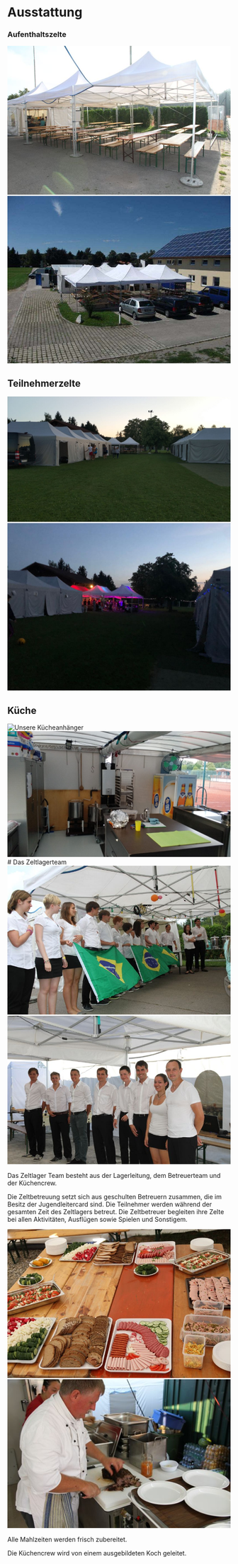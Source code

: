 # Ausstattung

### Aufenthaltszelte

<div class="row">
	<div class="col">
		<img src="/static/img/ausstattung/AufenthaltszelteSonne.jpg" alt="Aufenthaltszelte in der Sonne">
	</div>
	<div class="col">
		<img src="/static/img/ausstattung/AufenthaltszelteErpfting.jpg" alt="Aufenthaltszelte in Erpfting">
	</div>
</div>

## Teilnehmerzelte

<div class="row">
	<div class="col">
		<img src="/static/img/ausstattung/ZelteErkheim.jpeg" alt="Zeltplatz in Erkheim">
	</div>
	<div class="col">
		<img src="/static/img/ausstattung/ZelteAbends.jpeg" alt="Zeltplatz am Abend">
	</div>
</div>

## Küche

<div class="row">
	<div class="col">
		<img src="/static/img/ausstattung/KuecheAußen.jpeg" alt="Unsere Kücheanhänger">
	</div>
	<div class="col">
		<img src="/static/img/ausstattung/KuecheInnen.jpeg" alt="Die Küche von Innen">
	</div>
</div>

<a name="team">
# Das Zeltlagerteam
</a>

<div class="row">
	<div class="col">
		<img src="/static/img/team/TeamBrasilien.jpg" alt="Ü-Abend Brasilien">
	</div>
	<div class="col">
		<img src="/static/img/team/TeamKellner.jpg" alt="ü-Abend England">
	</div>
</div>

Das Zeltlager Team besteht aus der Lagerleitung, dem Betreuerteam und der Küchencrew.

Die Zeltbetreuung setzt sich aus geschulten Betreuern zusammen, die im Besitz der Jugendleitercard sind. Die Teilnehmer werden während der gesamten Zeit des Zeltlagers betreut. Die Zeltbetreuer begleiten ihre Zelte bei allen Aktivitäten, Ausflügen sowie Spielen und Sonstigem.

<div class="row">
	<div class="col">
		<img src="/static/img/team/EssenBrotzeit.jpg" alt="Frische Brotzeit">
	</div>
	<div class="col">
		<img src="/static/img/team/TeamThomas.jpg" alt="Unser Koch Thomas">
	</div>
</div>

Alle Mahlzeiten werden frisch zubereitet.

Die Küchencrew wird von einem ausgebildeten Koch geleitet.
